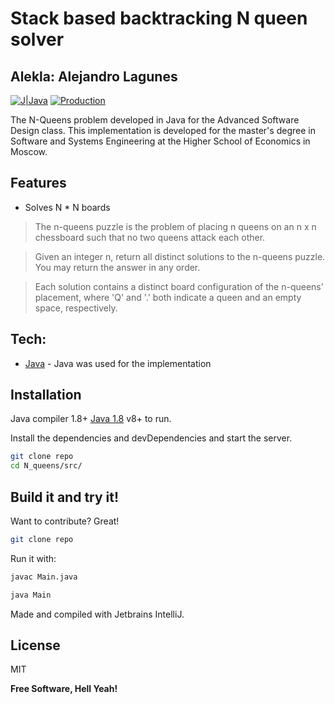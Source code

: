 # Stack based backtracking N queen solver
## Alekla: Alejandro Lagunes

[![J|Java](https://skillicons.dev/icons?i=java)]()
[![Production](https://skillicons.dev/icons?i=idea)]()


The N-Queens problem developed in Java for the Advanced Software Design class. This implementation is developed for the master's degree in Software and Systems Engineering at the Higher School of Economics in Moscow.

## Features

- Solves N * N boards

> The n-queens puzzle is the problem of placing n queens on an n x n chessboard such that no two queens attack each other.

> Given an integer n, return all distinct solutions to the n-queens puzzle. You may return the answer in any order.

> Each solution contains a distinct board configuration of the n-queens' placement, where 'Q' and '.' both indicate a queen and an empty space, respectively.

## Tech:

- [Java] - Java was used for the implementation

## Installation

Java compiler 1.8+ [Java 1.8](https://www.oracle.com/java/technologies/javase/javase8-archive-downloads.html) v8+ to run.

Install the dependencies and devDependencies and start the server.

```sh
git clone repo
cd N_queens/src/
```

## Build it and try it!

Want to contribute? Great!

```sh
git clone repo
```
Run it with:

```sh
javac Main.java
```
```sh
java Main
```

Made and compiled with Jetbrains IntelliJ.

## License

MIT

**Free Software, Hell Yeah!**

[//]: # (These are reference links used in the body of this note and get stripped out when the markdown processor does its job. There is no need to format nicely because it shouldn't be seen. Thanks SO - http://stackoverflow.com/questions/4823468/store-comments-in-markdown-syntax)

   [Java]: <https://www.java.com/es/>
